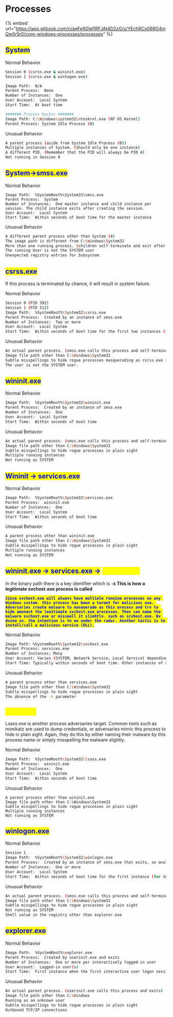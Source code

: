 # Processes

{% embed url="https://app.gitbook.com/o/aeFeXGlefIRFJAt4D2zG/s/YEchRCx098G4mQw5r5r0/core-windows-processes/processes" %}

## <mark style="color:blue;">System</mark>

Normal Behavior

```bash
Session 0 (csrss.exe & wininit.exe)
Session 1 (csrss.exe & winlogon.exe)

Image Path:  N/A
Parent Process:  None
Number of Instances:  One
User Account:  Local System
Start Time:  At boot time

####### Process Hacker #######
Image Path: C:\Windows\system32\ntoskrnl.exe (NT OS Kernel)
Parent Process: System Idle Process (0)
```

Unusual Behavior

```bash
A parent process (aside from System Idle Process (0))
Multiple instances of System. (Should only be one instance) 
A different PID. (Remember that the PID will always be PID 4)
Not running in Session 0
```

## <mark style="color:blue;">System->smss.exe</mark>

Normal Behavior&#x20;

```
Image Path:  %SystemRoot%\System32\smss.exe
Parent Process:  System
Number of Instances:  One master instance and child instance per session. The child instance exits after creating the session.
User Account:  Local System
Start Time:  Within seconds of boot time for the master instance
```

Unusual Behavior

```bash
A different parent process other than System (4)
The image path is different from C:\Windows\System32
More than one running process. (children self-terminate and exit after each new session)
The running User is not the SYSTEM user
Unexpected registry entries for Subsystem
```

## <mark style="color:blue;">csrss.exe</mark>

If this process is terminated by chance, it will result in system failure.

Normal Behavior&#x20;

```bash
Session 0 (PID 392)
Session 1 (PID 512)
Image Path:  %SystemRoot%\System32\csrss.exe
Parent Process:  Created by an instance of smss.exe
Number of Instances:  Two or more
User Account:  Local System
Start Time:  Within seconds of boot time for the first two instances (for Session 0 and 1). Start times for additional instances occur as new sessions are created, although only Sessions 0 and 1 are often created.
```

Unusual Behavior

```bash
An actual parent process. (smss.exe calls this process and self-terminates)
Image file path other than C:\Windows\System32
Subtle misspellings to hide rogue processes masquerading as csrss.exe in plain sight
The user is not the SYSTEM user.
```

## <mark style="color:blue;">wininit.exe</mark>

Normal Behavior

```bash
Image Path:  %SystemRoot%\System32\wininit.exe
Parent Process:  Created by an instance of smss.exe
Number of Instances:  One
User Account:  Local System
Start Time:  Within seconds of boot time
```

Unusual Behavior

```bash
An actual parent process. (smss.exe calls this process and self-terminates)
Image file path other than C:\Windows\System32
Subtle misspellings to hide rogue processes in plain sight
Multiple running instances
Not running as SYSTEM
```



## <mark style="color:blue;">Wininit -> services.exe</mark>

Normal Behavior

```bash
Image Path:  %SystemRoot%\System32\services.exe
Parent Process:  wininit.exe
Number of Instances:  One
User Account:  Local System
Start Time:  Within seconds of boot time
```

Unusual Behavior

```bash
A parent process other than wininit.exe
Image file path other than C:\Windows\System32
Subtle misspellings to hide rogue processes in plain sight
Multiple running instances
Not running as SYSTEM
```



## <mark style="color:blue;">wininit.exe -> services.exe -></mark> <mark style="color:yellow;">`svchost.exe`</mark>

In the binary path there is a key identifier which is **`-k` This is how a legitimate svchost.exe process is called**

<mark style="color:blue;">**`Since svchost.exe will always have multiple running processes on any Windows system, this process has been a target for malicious use. Adversaries create malware to masquerade as this process and try to hide amongst the legitimate svchost.exe processes. They can name the malware svchost.exe or misspell it slightly, such as scvhost.exe. By doing so, the intention is to go under the radar. Another tactic is to install/call a malicious service (DLL).`**</mark>&#x20;

Normal Behavior

```bash
Image Path: %SystemRoot%\System32\svchost.exe
Parent Process: services.exe
Number of Instances: Many
User Account: Varies (SYSTEM, Network Service, Local Service) depending on the svchost.exe instance. In Windows 10, some instances run as the logged-in user.
Start Time: Typically within seconds of boot time. Other instances of svchost.exe can be started after boot.
```

Unusual Behavior

```bash
A parent process other than services.exe
Image file path other than C:\Windows\System32
Subtle misspellings to hide rogue processes in plain sight
The absence of the -k parameter
```

## <mark style="color:yellow;">`lsass.exe`</mark>

Lsass.exe is another process adversaries target. Common tools such as mimikatz are used to dump credentials, or adversaries mimic this process to hide in plain sight. Again, they do this by either naming their malware by this process name or simply misspelling the malware slightly.

Normal Behavior&#x20;

```bash
Image Path:  %SystemRoot%\System32\lsass.exe
Parent Process:  wininit.exe
Number of Instances:  One
User Account:  Local System
Start Time:  Within seconds of boot time
```

Unusual Behavior

```
A parent process other than wininit.exe
Image file path other than C:\Windows\System32
Subtle misspellings to hide rogue processes in plain sight
Multiple running instances
Not running as SYSTEM
```



## <mark style="color:blue;">winlogon.exe</mark>

Normal Behavior

```bash
Session 1
Image Path:  %SystemRoot%\System32\winlogon.exe
Parent Process:  Created by an instance of smss.exe that exits, so analysis tools usually do not provide the parent process name.
Number of Instances:  One or more
User Account:  Local System
Start Time:  Within seconds of boot time for the first instance (for Session 1). Additional instances occur as new sessions are created, typically through Remote Desktop or Fast User Switching logons.
```

Unusual Behavior

```bash
An actual parent process. (smss.exe calls this process and self-terminates)
Image file path other than C:\Windows\System32
Subtle misspellings to hide rogue processes in plain sight
Not running as SYSTEM
Shell value in the registry other than explorer.exe
```



## <mark style="color:blue;">explorer.exe</mark>

Normal Behavior

```bash
Image Path:  %SystemRoot%\explorer.exe
Parent Process:  Created by userinit.exe and exits
Number of Instances:  One or more per interactively logged-in user
User Account:  Logged-in user(s)
Start Time:  First instance when the first interactive user logon session begins
```

Unusual Behavior

```bash
An actual parent process. (userinit.exe calls this process and exits)
Image file path other than C:\Windows
Running as an unknown user
Subtle misspellings to hide rogue processes in plain sight
Outbound TCP/IP connections
```
